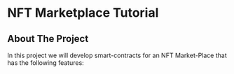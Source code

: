 # NFT Marketplace Tutorial

## About The Project

In this project we will develop smart-contracts for an NFT Market-Place that has the following features:
